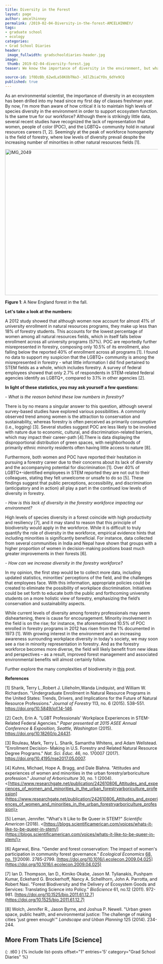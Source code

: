 ```yaml
---
title: Diversity in the Forest
layout: page
author: amcelhinney
permalink: /2019-02-04-Diversity-in-the-forest-AMCELHINNEY/
tags:
- graduate school
- ecology
categories:
- Grad School Diaries
header:
 image_fullwidth: gradschooldiaries-header.jpg
image:
 thumb: 2019-02-04-diversity-forest.jpg
teaser: We know the importance of diversity in the environment, but what’s at risk by neglecting the levels of diversity in forestry’s workforce?

source-id: 1f0DzBb_62wdLa58KObTNa3-_kElZbiaCYOs_6dYe9CQ
published: true
---
```


As an environmental scientist, the importance of diversity in an ecosystem has been drilled into my head since my first day of classes freshman year. By now, I'm more than aware of how critical it is to maintain high levels of species diversity in the environment in order to support ecosystem function. Is the same true for our workforce? Although there is strikingly little data, several recent studies have recognized the lack of representation that women, people of color (POC), and the LGBTQ+ community hold in natural resources careers [1, 2]. Seemingly at the peak of workforce homogeneity is the field of forestry, where low levels of diversity prevail despite the increasing number of minorities in other natural resources fields [1].

 

<a data-flickr-embed="true"  href="https://www.flickr.com/photos/139839751@N06/31962525788/in/dateposted-friend/" title="IMG_2049"><img src="https://farm5.staticflickr.com/4839/31962525788_89ddf41c01_z.jpg" width="640" height="480" alt="IMG_2049"></a><script async src="//embedr.flickr.com/assets/client-code.js" charset="utf-8"></script>

**Figure 1**: A New England forest in the fall.

 

**Let's take a look at the numbers:**

 

A 2012 study showed that although women now account for almost 41% of university enrollment in natural resources programs, they make up less than 18% of forestry students. This accounts for the lowest percentage of women among all natural resources fields, which in itself falls below enrollment across all university programs (57%). POC are reportedly further misrepresented in forestry, composing only 10.5% of its enrollment, also falling below the reported 40% of enrollment across all programs [1]. I found no data to support my suspicion that the LGBTQ+ community is among the misrepresented in forestry - what little information I did find pertained to STEM fields as a whole, which includes forestry. A survey of federal employees showed that only 2.7% of respondents in STEM-related federal agencies identify as LGBTQ+, compared to 3.1% in other agencies [2]. 

 

**In light of these statistics, you may ask yourself a few questions:**

 

*- What is the reason behind these low numbers in forestry?*

 

There is by no means a singular answer to this question, although several survey-based studies have explored various possibilities. A commonly observed trend among women is the attraction to conservation and sustainability, whereas forestry is often perceived as primarily consumptive (i.e., logging) [3]. Several studies suggest POC are less likely to be involved with nature due to economic, cultural, and discrimination-related barriers, which may impact their career-path [4].There is data displaying the disproportional distribution of green spaces, with neighborhoods of primarily ethnic minority residents often having little access to nature [8]. 

Furthermore, both women and POC have reported their hesitation in pursuing a forestry career due to their concerns about its lack of diversity and the accompanying potential for discrimination [1]. Over 40% of LGBTQ+-identified employees in STEM reported they are not out to their colleagues, stating they felt unwelcome or unsafe to do so [5]. These findings suggest that public perceptions, accessibility, and discrimination (anticipatory and in action) all play a part in the continued low levels of diversity in forestry. 

 

*- How is this lack of diversity in the forestry workforce impacting our environment?*

 

High levels of species diversity in a forest coincide with high productivity and resiliency [7], and it may stand to reason that this principle of biodiversity would apply in the workforce. While it is difficult to truly quantify the role of diversity in the workforce, empirical evidence hints that including minorities is significantly beneficial. For instance, data collected from several communities in India and Nepal have shown that groups with a higher proportion of women in decision-making positions boast much greater improvements in their forests [6].

 

*- How can we increase diversity in the forestry workforce?*

 

In my opinion, the first step would be to collect more data, including updated statistics, minorities' perceptions of the field, and the challenges that employees face. With this information, appropriate policies could be created to eliminate the possibility of workplace discrimination. Initiatives could be set forth to educate both the public and forthcoming university students on a more holistic view of forestry, emphasizing the field’s conservation and sustainability aspects. 

 

While current levels of diversity among forestry professionals may seem disheartening, there is cause for encouragement. Minority involvement in the field is on the rise; for instance, the aforementioned 10.5% of POC enrolled in forestry programs in 2012 has risen from the 1% documented in 1973 [1]. With growing interest in the environment and an increasing awareness surrounding workplace diversity in today's society, we may soon see a rise in minority representation in forestry. And as the forestry workforce becomes more diverse, the field will likely benefit from new ideas and perspectives – as a result, improved forest management and associated environmental benefits will almost certainly follow.

 

Further explore the many complexities of biodiversity in [this](http://thatslifesci.com/2018-12-31-question-about-biodiversity-LMadhireddy/) post. 

**References**

[1] Sharik, Terry L.,Robert J. Lilieholm,Wanda Lindquist, and William W. Richardson. "Undergraduate Enrollment in Natural Resource Programs in the United States: Trends, Drivers, and Implications for the Future of Natural Resource Professions." *Journal of Forestry* 113, no. 6 (2015). 538–551. https://doi.org/10.5849/jof.14-146.

[2] Cech, Erin A. "LGBT Professionals' Workplace Experiences in STEM-Related Federal Agencies." *Paper presented at 2015 ASEE Annual Conference & Exposition, Seattle, Washington* (2015). https://doi.org/10.18260/p.24431.
 
[3] Rouleau, Mark, Terry L. Sharik, Samantha Whitens, and Adam Wellstead. "Enrollment Decision- Making in U.S. Forestry and Related Natural Resource Degree Programs." *Nat. Sci. Educ.* 46, no. 170007 (2017). https://doi.org/10.4195/nse2017.05.0007.
 
[4] Kuhns, Michael, Hope A. Bragg, and Dale Blahna. "Attitudes and experiences of women and minorities in the urban forestry/arboriculture profession." *Journal of Arboriculture* 30, no. 1 (2004). <[https://www.researchgate.net/publication/242610806_Attitudes_and_experiences_of_women_and_minorities_in_the_urban_forestryarboriculture_profession](https://www.researchgate.net/publication/242610806_Attitudes_and_experiences_of_women_and_minorities_in_the_urban_forestryarboriculture_profession)>

[5] Leman, Jennifer. "What's It Like to Be Queer in STEM?" *Scientific American* (2018). <[https://blogs.scientificamerican.com/voices/whats-it-like-to-be-queer-in-stem/](https://blogs.scientificamerican.com/voices/whats-it-like-to-be-queer-in-stem/)>

[6] Agarwal, Bina. "Gender and forest conservation: The impact of women's participation in community forest governance." *Ecological Economics* [68, no. 11](https://www.sciencedirect.com/science/journal/09218009/68/11)(2009). 2785-2799. [https://doi.org/10.1016/j.ecolecon.2009.04.025](https://doi.org/10.1016/j.ecolecon.2009.04.025) 

[7] Ian D. Thompson, Ian D., Kimiko Okabe, Jason M. Tylianakis, Pushpam Kumar, Eckehard G. Brockerhoff, Nancy A. Schellhorn,  John A. Parrotta, and Robert Nasi. "Forest Biodiversity and the Delivery of Ecosystem Goods and Services: Translating Science into Policy." *BioScience* 61, no.12 (2011). 972-981. [https://doi.org/10.1525/bio.2011.61.12.7](https://doi.org/10.1525/bio.2011.61.12.7)

[8] Wolch, Jennifer R., Jason Byrne, and Joshua P. Newell. "Urban green space, public health, and environmental justice: The challenge of making cities 'just green enough'" *Landscape and Urban Planning* 125 (2014). 234-244.

## More From Thats Life [Science]
{: .t60 }
{% include list-posts offset="1" entries='5' category="Grad School Diaries" %}

